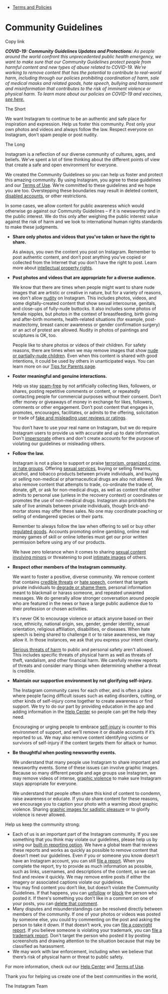 *   [Terms and Policies](https://help.instagram.com/1417489251945243/?helpref=breadcrumb)

Community Guidelines
====================

Copy link

_**COVID-19: Community Guidelines Updates and Protections:** As people around the world confront this unprecedented public health emergency, we want to make sure that our Community Guidelines protect people from harmful content and new types of abuse related to COVID-19. We’re working to remove content that has the potential to contribute to real-world harm, including through our policies prohibiting coordination of harm, sale of medical masks and related goods, hate speech, bullying and harassment and misinformation that contributes to the risk of imminent violence or physical harm. To learn more about our policies on COVID-19 and vaccines, [see here.](https://help.instagram.com/697825587576762?helpref=faq_content)_

The Short

We want Instagram to continue to be an authentic and safe place for inspiration and expression. Help us foster this community. Post only your own photos and videos and always follow the law. Respect everyone on Instagram, don’t spam people or post nudity.

The Long

Instagram is a reflection of our diverse community of cultures, ages, and beliefs. We’ve spent a lot of time thinking about the different points of view that create a safe and open environment for everyone.

We created the Community Guidelines so you can help us foster and protect this amazing community. By using Instagram, you agree to these guidelines and our [Terms of Use](https://www.instagram.com/legal/terms). We’re committed to these guidelines and we hope you are too. Overstepping these boundaries may result in deleted content, [disabled accounts](https://help.instagram.com/366993040048856?helpref=faq_content), or other restrictions.

In some cases, we allow content for public awareness which would otherwise go against our Community Guidelines – if it is newsworthy and in the public interest. We do this only after weighing the public interest value against the risk of harm and we look to international human rights standards to make these judgments.

*   **Share only photos and videos that you’ve taken or have the right to share.**
    
    As always, you own the content you post on Instagram. Remember to post authentic content, and don’t post anything you’ve copied or collected from the Internet that you don’t have the right to post. Learn more about [intellectual property rights](https://help.instagram.com/126382350847838?helpref=faq_content).
    
*   **Post photos and videos that are appropriate for a diverse audience.**
    
    We know that there are times when people might want to share nude images that are artistic or creative in nature, but for a variety of reasons, we don’t allow [nudity](https://l.instagram.com/?u=https%3A%2F%2Fwww.facebook.com%2Fcommunitystandards%2Fadult_nudity_sexual_activity&e=AT3xDSUX5SggvQOmPmwyhSfTOk7hYskVRXDbuZX2fFXGeCkx1IhOASNYbP5unG6OSvUUYB6sVBrKgHFIppaC382t-r1TE3N8fK9vXo38wF9qzMlmqWQkZKiqPDOKskXTFc9x3RnDkGe_rlA2QcYUeg) on Instagram. This includes photos, videos, and some digitally-created content that show sexual intercourse, genitals, and close-ups of fully-nude buttocks. It also includes some photos of female nipples, but photos in the context of breastfeeding, birth giving and after-birth moments, health-related situations (for example, post-mastectomy, breast cancer awareness or gender confirmation surgery) or an act of protest are allowed. Nudity in photos of paintings and sculptures is OK, too.
    
    People like to share photos or videos of their children. For safety reasons, there are times when we may remove images that show [nude or partially-nude children](https://l.instagram.com/?u=https%3A%2F%2Fwww.facebook.com%2Fcommunitystandards%2Fchild_nudity_sexual_exploitation&e=AT3xDSUX5SggvQOmPmwyhSfTOk7hYskVRXDbuZX2fFXGeCkx1IhOASNYbP5unG6OSvUUYB6sVBrKgHFIppaC382t-r1TE3N8fK9vXo38wF9qzMlmqWQkZKiqPDOKskXTFc9x3RnDkGe_rlA2QcYUeg). Even when this content is shared with good intentions, it could be used by others in unanticipated ways. You can learn more on our [Tips for Parents page](https://help.instagram.com/154475974694511/?helpref=faq_content).
    
*   **Foster meaningful and genuine interactions.**
    
    Help us stay [spam-free](https://l.instagram.com/?u=https%3A%2F%2Fwww.facebook.com%2Fcommunitystandards%2Fspam&e=AT3xDSUX5SggvQOmPmwyhSfTOk7hYskVRXDbuZX2fFXGeCkx1IhOASNYbP5unG6OSvUUYB6sVBrKgHFIppaC382t-r1TE3N8fK9vXo38wF9qzMlmqWQkZKiqPDOKskXTFc9x3RnDkGe_rlA2QcYUeg) by not artificially collecting likes, followers, or shares, posting repetitive comments or content, or repeatedly contacting people for commercial purposes without their consent. Don’t offer money or giveaways of money in exchange for likes, followers, comments or other engagement. Don’t post content that engages in, promotes, encourages, facilitates, or admits to the offering, solicitation or trade of [fake and misleading user reviews or ratings](https://l.instagram.com/?u=https%3A%2F%2Fwww.facebook.com%2Fcommunitystandards%2Ffraud_deception&e=AT3xDSUX5SggvQOmPmwyhSfTOk7hYskVRXDbuZX2fFXGeCkx1IhOASNYbP5unG6OSvUUYB6sVBrKgHFIppaC382t-r1TE3N8fK9vXo38wF9qzMlmqWQkZKiqPDOKskXTFc9x3RnDkGe_rlA2QcYUeg).
    
    You don’t have to use your real name on Instagram, but we do require Instagram users to provide us with accurate and up to date information. Don't [impersonate](https://l.instagram.com/?u=https%3A%2F%2Fwww.facebook.com%2Fcommunitystandards%2Fmisrepresentation&e=AT3xDSUX5SggvQOmPmwyhSfTOk7hYskVRXDbuZX2fFXGeCkx1IhOASNYbP5unG6OSvUUYB6sVBrKgHFIppaC382t-r1TE3N8fK9vXo38wF9qzMlmqWQkZKiqPDOKskXTFc9x3RnDkGe_rlA2QcYUeg) others and don't create accounts for the purpose of violating our guidelines or misleading others.
    
*   **Follow the law.**
    
    Instagram is not a place to support or praise [terrorism, organized crime, or hate groups](https://l.instagram.com/?u=https%3A%2F%2Fwww.facebook.com%2Fcommunitystandards%2Fdangerous_individuals_organizations&e=AT3xDSUX5SggvQOmPmwyhSfTOk7hYskVRXDbuZX2fFXGeCkx1IhOASNYbP5unG6OSvUUYB6sVBrKgHFIppaC382t-r1TE3N8fK9vXo38wF9qzMlmqWQkZKiqPDOKskXTFc9x3RnDkGe_rlA2QcYUeg). Offering [sexual services](https://l.instagram.com/?u=https%3A%2F%2Fwww.facebook.com%2Fcommunitystandards%2Fsexual_solicitation&e=AT3xDSUX5SggvQOmPmwyhSfTOk7hYskVRXDbuZX2fFXGeCkx1IhOASNYbP5unG6OSvUUYB6sVBrKgHFIppaC382t-r1TE3N8fK9vXo38wF9qzMlmqWQkZKiqPDOKskXTFc9x3RnDkGe_rlA2QcYUeg), buying or selling firearms, alcohol, and tobacco products between private individuals, and buying or selling non-medical or pharmaceutical drugs are also not allowed. We also remove content that attempts to trade, co-ordinate the trade of, donate, gift, or ask for non-medical drugs, as well as content that either admits to personal use (unless in the recovery context) or coordinates or promotes the use of non-medical drugs. Instagram also prohibits the sale of live animals between private individuals, though brick-and-mortar stores may offer these sales. No one may coordinate poaching or selling of endangered species or their parts.
    
    Remember to always follow the law when offering to sell or buy other [regulated goods](https://l.instagram.com/?u=https%3A%2F%2Fwww.facebook.com%2Fcommunitystandards%2Fregulated_goods&e=AT3xDSUX5SggvQOmPmwyhSfTOk7hYskVRXDbuZX2fFXGeCkx1IhOASNYbP5unG6OSvUUYB6sVBrKgHFIppaC382t-r1TE3N8fK9vXo38wF9qzMlmqWQkZKiqPDOKskXTFc9x3RnDkGe_rlA2QcYUeg). Accounts promoting online gambling, online real money games of skill or online lotteries must get our prior written permission before using any of our products.
    
    We have zero tolerance when it comes to sharing [sexual content involving minors](https://l.instagram.com/?u=https%3A%2F%2Fwww.facebook.com%2Fcommunitystandards%2Fchild_nudity_sexual_exploitation&e=AT3xDSUX5SggvQOmPmwyhSfTOk7hYskVRXDbuZX2fFXGeCkx1IhOASNYbP5unG6OSvUUYB6sVBrKgHFIppaC382t-r1TE3N8fK9vXo38wF9qzMlmqWQkZKiqPDOKskXTFc9x3RnDkGe_rlA2QcYUeg) or threatening to post [intimate images](https://l.instagram.com/?u=https%3A%2F%2Fwww.facebook.com%2Fcommunitystandards%2Fsexual_exploitation_adults&e=AT3xDSUX5SggvQOmPmwyhSfTOk7hYskVRXDbuZX2fFXGeCkx1IhOASNYbP5unG6OSvUUYB6sVBrKgHFIppaC382t-r1TE3N8fK9vXo38wF9qzMlmqWQkZKiqPDOKskXTFc9x3RnDkGe_rlA2QcYUeg) of others.
    
*   **Respect other members of the Instagram community.**
    
    We want to foster a positive, diverse community. We remove content that contains [credible threats](https://l.instagram.com/?u=https%3A%2F%2Fwww.facebook.com%2Fcommunitystandards%2Fcredible_violence&e=AT3xDSUX5SggvQOmPmwyhSfTOk7hYskVRXDbuZX2fFXGeCkx1IhOASNYbP5unG6OSvUUYB6sVBrKgHFIppaC382t-r1TE3N8fK9vXo38wF9qzMlmqWQkZKiqPDOKskXTFc9x3RnDkGe_rlA2QcYUeg) or [hate speech](https://l.instagram.com/?u=https%3A%2F%2Fwww.facebook.com%2Fcommunitystandards%2Fhate_speech&e=AT3xDSUX5SggvQOmPmwyhSfTOk7hYskVRXDbuZX2fFXGeCkx1IhOASNYbP5unG6OSvUUYB6sVBrKgHFIppaC382t-r1TE3N8fK9vXo38wF9qzMlmqWQkZKiqPDOKskXTFc9x3RnDkGe_rlA2QcYUeg), content that targets private individuals to [degrade or shame them](https://l.instagram.com/?u=https%3A%2F%2Fwww.facebook.com%2Fcommunitystandards%2Fbullying&e=AT3xDSUX5SggvQOmPmwyhSfTOk7hYskVRXDbuZX2fFXGeCkx1IhOASNYbP5unG6OSvUUYB6sVBrKgHFIppaC382t-r1TE3N8fK9vXo38wF9qzMlmqWQkZKiqPDOKskXTFc9x3RnDkGe_rlA2QcYUeg), personal information meant to blackmail or harass someone, and repeated unwanted messages. We do generally allow stronger conversation around people who are featured in the news or have a large public audience due to their profession or chosen activities.
    
    It's never OK to encourage violence or attack anyone based on their race, ethnicity, national origin, sex, gender, gender identity, sexual orientation, religious affiliation, disabilities, or diseases. When hate speech is being shared to challenge it or to raise awareness, we may allow it. In those instances, we ask that you express your intent clearly.
    
    [Serious threats of harm](https://l.instagram.com/?u=https%3A%2F%2Fwww.facebook.com%2Fcommunitystandards%2Fcredible_violence&e=AT3xDSUX5SggvQOmPmwyhSfTOk7hYskVRXDbuZX2fFXGeCkx1IhOASNYbP5unG6OSvUUYB6sVBrKgHFIppaC382t-r1TE3N8fK9vXo38wF9qzMlmqWQkZKiqPDOKskXTFc9x3RnDkGe_rlA2QcYUeg) to public and personal safety aren't allowed. This includes specific threats of physical harm as well as threats of theft, vandalism, and other financial harm. We carefully review reports of threats and consider many things when determining whether a threat is credible.
    
*   **Maintain our supportive environment by not glorifying self-injury.**
    
    The Instagram community cares for each other, and is often a place where people facing difficult issues such as eating disorders, cutting, or other kinds of self-injury come together to create awareness or find support. We try to do our part by providing education in the app and adding information in the [Help Center](https://help.instagram.com/) so people can get the help they need.
    
    Encouraging or urging people to embrace [self-injury](https://l.instagram.com/?u=https%3A%2F%2Fwww.facebook.com%2Fcommunitystandards%2Fsuicide_self_injury_violence&e=AT3xDSUX5SggvQOmPmwyhSfTOk7hYskVRXDbuZX2fFXGeCkx1IhOASNYbP5unG6OSvUUYB6sVBrKgHFIppaC382t-r1TE3N8fK9vXo38wF9qzMlmqWQkZKiqPDOKskXTFc9x3RnDkGe_rlA2QcYUeg) is counter to this environment of support, and we’ll remove it or disable accounts if it’s reported to us. We may also remove content identifying victims or survivors of self-injury if the content targets them for attack or humor.
    
*   **Be thoughtful when posting newsworthy events.**
    
    We understand that many people use Instagram to share important and newsworthy events. Some of these issues can involve graphic images. Because so many different people and age groups use Instagram, we may remove videos of intense, [graphic violence](https://l.instagram.com/?u=https%3A%2F%2Fwww.facebook.com%2Fcommunitystandards%2Fgraphic_violence&e=AT3xDSUX5SggvQOmPmwyhSfTOk7hYskVRXDbuZX2fFXGeCkx1IhOASNYbP5unG6OSvUUYB6sVBrKgHFIppaC382t-r1TE3N8fK9vXo38wF9qzMlmqWQkZKiqPDOKskXTFc9x3RnDkGe_rlA2QcYUeg) to make sure Instagram stays appropriate for everyone.
    
    We understand that people often share this kind of content to condemn, raise awareness or educate. If you do share content for these reasons, we encourage you to caption your photo with a warning about graphic violence. Sharing [graphic images for sadistic pleasure](https://l.instagram.com/?u=https%3A%2F%2Fwww.facebook.com%2Fcommunitystandards%2Fcruel_insensitive&e=AT3xDSUX5SggvQOmPmwyhSfTOk7hYskVRXDbuZX2fFXGeCkx1IhOASNYbP5unG6OSvUUYB6sVBrKgHFIppaC382t-r1TE3N8fK9vXo38wF9qzMlmqWQkZKiqPDOKskXTFc9x3RnDkGe_rlA2QcYUeg) or to glorify violence is never allowed.
    

Help us keep the community strong:

*   Each of us is an important part of the Instagram community. If you see something that you think may violate our guidelines, please help us by using our [built-in reporting option](https://help.instagram.com/165828726894770?helpref=faq_content). We have a global team that reviews these reports and works as quickly as possible to remove content that doesn’t meet our guidelines. Even if you or someone you know doesn’t have an Instagram account, you can still [file a report](https://help.instagram.com/contact/383679321740945). When you complete the report, try to provide as much information as possible, such as links, usernames, and descriptions of the content, so we can find and review it quickly. We may remove entire posts if either the imagery or associated captions violate our guidelines.
*   You may find content you don’t like, but doesn’t violate the Community Guidelines. If that happens, you can [unfollow](https://help.instagram.com/286340048138725?helpref=faq_content) or [block](https://help.instagram.com/426700567389543/?helpref=faq_content) the person who posted it. If there's something you don't like in a comment on one of your posts, you can [delete that comment](https://help.instagram.com/289098941190483?helpref=faq_content).
*   Many disputes and misunderstandings can be resolved directly between members of the community. If one of your photos or videos was posted by someone else, you could try commenting on the post and asking the person to take it down. If that doesn’t work, you can [file a copyright report](https://help.instagram.com/126382350847838?helpref=faq_content). If you believe someone is violating your trademark, you can [file a trademark report](https://help.instagram.com/222826637847963?helpref=faq_content). Don't target the person who posted it by posting screenshots and drawing attention to the situation because that may be classified as harassment.
*   We may work with law enforcement, including when we believe that there’s risk of physical harm or threat to public safety.

For more information, check out our [Help Center](https://help.instagram.com/) and [Terms of Use](https://l.instagram.com/?u=http%3A%2F%2Finstagram.com%2Flegal%2Fterms%2F%23&e=AT3xDSUX5SggvQOmPmwyhSfTOk7hYskVRXDbuZX2fFXGeCkx1IhOASNYbP5unG6OSvUUYB6sVBrKgHFIppaC382t-r1TE3N8fK9vXo38wF9qzMlmqWQkZKiqPDOKskXTFc9x3RnDkGe_rlA2QcYUeg).

Thank you for helping us create one of the best communities in the world,

The Instagram Team